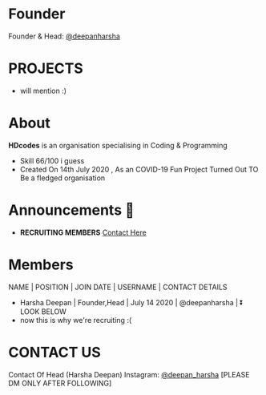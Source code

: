# Founder
Founder & Head: [@deepanharsha](https://github.com/deepanharsha/)

# PROJECTS
- will mention :)

# About
**HDcodes** is an organisation specialising in Coding & Programming
- Skill 66/100 i guess
- Created On 14th July 2020 , As an COVID-19 Fun Project Turned Out TO Be a fledged organisation
  
# Announcements 📣
- **RECRUITING MEMBERS** [Contact Here](https://github.com/hdcodesOfficial/#contact-us)

# Members 
NAME | POSITION | JOIN DATE | USERNAME | CONTACT DETAILS
- Harsha Deepan | Founder,Head | July 14 2020 | @deepanharsha | ⏬ LOOK BELOW
- now this is why we're recruiting :(

# CONTACT US
Contact Of Head (Harsha Deepan)
Instagram: [@deepan_harsha](https://www.instagram.com/deepan_harsha/) [PLEASE DM ONLY AFTER FOLLOWING]
